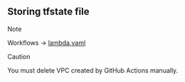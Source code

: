 ## Storing tfstate file
> [!NOTE]
> Workflows -> [lambda.yaml](../../.github/workflows/lambda.yaml)

> [!CAUTION]
> You must delete VPC created by GitHub Actions manually.